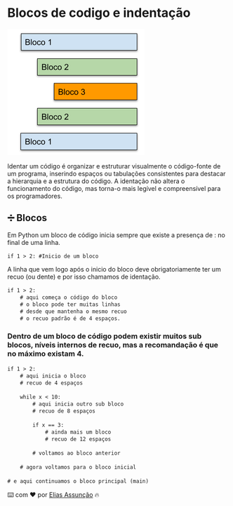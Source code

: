 # Blocos de codigo e indentação
![ID](./Imagens/identação.png)

Identar um código é organizar e estruturar visualmente o código-fonte de um programa, inserindo espaços ou tabulações consistentes para destacar a hierarquia e a estrutura do código. A identação não altera o funcionamento do código, mas torna-o mais legível e compreensível para os programadores.

## ➗ Blocos

Em Python um bloco de código inicia sempre que existe a presença de : no final de uma linha.

```
if 1 > 2: #Inicio de um bloco
```

A linha que vem logo após o inicio do bloco deve obrigatoriamente ter um recuo (ou dente) e por isso chamamos de identação.
```
if 1 > 2:
    # aqui começa o código do bloco
    # o bloco pode ter muitas linhas
    # desde que mantenha o mesmo recuo
    # o recuo padrão é de 4 espaços.

```

### Dentro de um bloco de código podem existir muitos sub blocos, níveis internos de recuo, mas a recomandação é que no máximo existam 4.

```
if 1 > 2:
    # aqui inicia o bloco
    # recuo de 4 espaços

    while x < 10:
        # aqui inicia outro sub bloco
        # recuo de 8 espaços

        if x == 3:
            # ainda mais um bloco
            # recuo de 12 espaços

        # voltamos ao bloco anterior

    # agora voltamos para o bloco inicial

# e aqui continuamos o bloco principal (main)
```




⌨️ com ❤️ por [Elias Assunção](https://github.com/Hooligam) 🔥